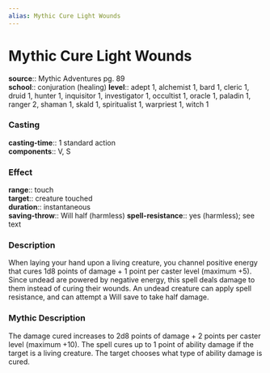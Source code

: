 ```yaml
---
alias: Mythic Cure Light Wounds
---
```


# Mythic Cure Light Wounds

**source**:: Mythic Adventures pg. 89  
**school**:: conjuration (healing)
**level**:: adept 1, alchemist 1, bard 1, cleric 1, druid 1, hunter 1, inquisitor 1, investigator 1, occultist 1, oracle 1, paladin 1, ranger 2, shaman 1, skald 1, spiritualist 1, warpriest 1, witch 1

### Casting 

**casting-time**:: 1 standard action  
**components**:: V, S

### Effect 

**range**:: touch  
**target**:: creature touched  
**duration**:: instantaneous  
**saving-throw**:: Will half (harmless)
**spell-resistance**:: yes (harmless); see text

### Description 

When laying your hand upon a living creature, you channel positive energy that cures 1d8 points of damage + 1 point per caster level (maximum +5). Since undead are powered by negative energy, this spell deals damage to them instead of curing their wounds. An undead creature can apply spell resistance, and can attempt a Will save to take half damage.

### Mythic Description

The damage cured increases to 2d8 points of damage + 2 points per caster level (maximum +10). The spell cures up to 1 point of ability damage if the target is a living creature. The target chooses what type of ability damage is cured.
